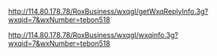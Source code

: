 http://114.80.178.78/RoxBusiness/wxqgl/getWxqReplyInfo.3g?wxqid=7&wxNumber=tebon518

http://114.80.178.78/RoxBusiness/wxqgl/wxqinfo.3g?wxqid=7&wxNumber=tebon518